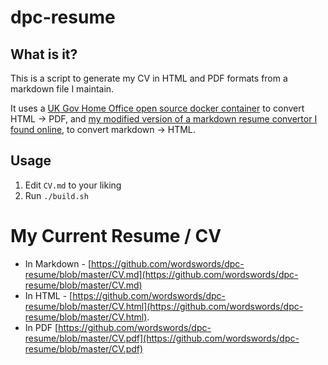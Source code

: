 # dpc-resume

## What is it?

This is a script to generate my CV in HTML and PDF formats from a markdown file I maintain.

It uses a [UK Gov Home Office open source docker container](https://quay.io/ukhomeofficedigital/html-pdf-converter) to convert HTML -> PDF, and [my modified version of a markdown resume convertor I found online](https://github.com/wordswords/markdown-resume-2024.git), to convert markdown -> HTML. 

## Usage

1. Edit `CV.md` to your liking
2. Run `./build.sh`

# My Current Resume / CV

* In Markdown - [https://github.com/wordswords/dpc-resume/blob/master/CV.md](https://github.com/wordswords/dpc-resume/blob/master/CV.md)
* In HTML - [https://github.com/wordswords/dpc-resume/blob/master/CV.html](https://github.com/wordswords/dpc-resume/blob/master/CV.html).
* In PDF [https://github.com/wordswords/dpc-resume/blob/master/CV.pdf](https://github.com/wordswords/dpc-resume/blob/master/CV.pdf)
